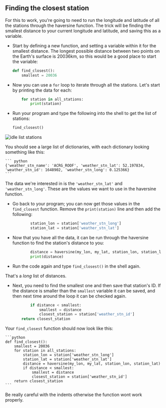 ## Finding the closest station

For this to work, you're going to need to run the longitude and latitude of all the stations through the haversine function. The trick will be finding the smallest distance to your current longitude and latitude, and saving this as a variable.

- Start by defining a new function, and setting a variable within it for the smallest distance. The longest possible distance between two points on the Earth's surface is 20036km, so this would be a good place to start the variable:

    ``` python
    def find_closest():
        smallest = 20036
    ```

- Now you can use a `for` loop to iterate through all the stations. Let's start by printing the data for each:

    ``` python
        for station in all_stations:
            print(station)
    ```

- Run your program and type the following into the shell to get the list of stations:

    ``` python
    find_closest()
    ```

![idle list stations](idle_find_closest.png)

You should see a large list of dictionaries, with each dictionary looking something like this:

    ``` python
    {'weather_stn_name': 'ACRG_ROOF', 'weather_stn_lat': 52.197834, 'weather_stn_id': 1648902, 'weather_stn_long': 0.125366}
    ```

The data we're interested in is the `'weather_stn_lat'` and `'weather_stn_long'`. These are the values we want to use in the haversine function.

- Go back to your program; you can now get those values in the `find_closest` function. Remove the `print(station)` line and then add the following:

    ``` python
            station_lon = station['weather_stn_long']
            station_lat = station['weather_stn_lat']
    ```

- Now that you have all the data, it can be run through the haversine function to find the station's distance to you:

    ``` python
            distance = haversine(my_lon, my_lat, station_lon, station_lat)
            print(distance)
    ```

- Run the code again and type `find_closest()` in the shell again.

That's a *long* list of distances. 

- Next, you need to find the smallest one and then save that station's ID. If the distance is smaller than the `smallest` variable it can be saved, and then next time around the loop it can be checked again.

    ``` python
            if distance < smallest:
                smallest = distance
                closest_station = station['weather_stn_id']
        return closest_station
    ```

Your `find_closest` function should now look like this:

	```python
	def find_closest():
		smallest = 20036
		for station in all_stations:
			station_lon = station['weather_stn_long']
			station_lat = station['weather_stn_lat']
			distance = haversine(my_lon, my_lat, station_lon, station_lat)
			if distance < smallest:
				smallest = distance
				closest_station = station['weather_stn_id']
		return closest_station
	```

Be really careful with the indents otherwise the function wont work properly.